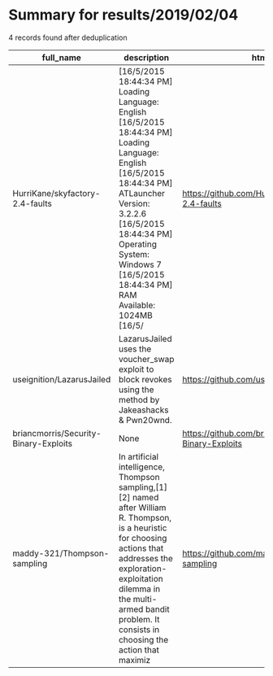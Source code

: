 
# Summary for results/2019/02/04
    
4 records found after deduplication

| full_name | description | html_url | matched_list | matched_count | pushed_at | size | stargazers_count | language | forks_count |
|---------------------------------------|------------------------------------------------------------------------------------------------------------------------------------------------------------------------------------------------------------------------------------------------------------------|----------------------------------------------------------|-----------------------|-----------------|---------------------------|--------|--------------------|------------|---------------|
| HurriKane/skyfactory-2.4-faults | [16/5/2015 18:44:34 PM] Loading Language: English [16/5/2015 18:44:34 PM] Loading Language: English [16/5/2015 18:44:34 PM] ATLauncher Version: 3.2.2.6 [16/5/2015 18:44:34 PM] Operating System: Windows 7 [16/5/2015 18:44:34 PM] RAM Available: 1024MB [16/5/ | https://github.com/HurriKane/skyfactory-2.4-faults | ['command injection'] | 1 | 2019-02-04 18:59:51+00:00 | 120 | 4 | nan | 6 |
| useignition/LazarusJailed | LazarusJailed uses the voucher_swap exploit to block revokes using the method by Jakeashacks & Pwn20wnd. | https://github.com/useignition/LazarusJailed | ['exploit'] | 1 | 2019-02-04 12:10:02+00:00 | 10007 | 19 | C | 3 |
| briancmorris/Security-Binary-Exploits | None | https://github.com/briancmorris/Security-Binary-Exploits | ['exploit'] | 1 | 2019-02-04 06:06:20+00:00 | 38 | 0 | Python | 0 |
| maddy-321/Thompson-sampling | In artificial intelligence, Thompson sampling,[1][2] named after William R. Thompson, is a heuristic for choosing actions that addresses the exploration-exploitation dilemma in the multi-armed bandit problem. It consists in choosing the action that maximiz | https://github.com/maddy-321/Thompson-sampling | ['exploit'] | 1 | 2019-02-04 07:11:23+00:00 | 33 | 0 | Python | 0 |
